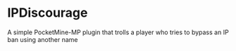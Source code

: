 IPDiscourage
===
A simple PocketMine-MP plugin that trolls a player who tries to bypass an IP ban using another name
